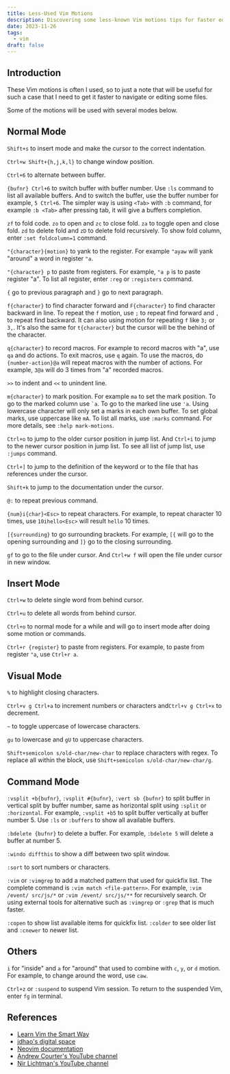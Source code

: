```yaml
---
title: Less-Used Vim Motions
description: Discovering some less-known Vim motions tips for faster editing.
date: 2023-11-26
tags:
  - vim
draft: false
---
```


## Introduction

These Vim motions is often I used, so to just a note that will be useful for
such a case that I need to get it faster to navigate or editing some files.

Some of the motions will be used with several modes below.

## Normal Mode

`Shift+s` to insert mode and make the cursor to the correct indentation.

`Ctrl+w Shift+{h,j,k,l}` to change window position.

`Ctrl+6` to alternate between buffer.

`{bufnr} Ctrl+6` to switch buffer with buffer number. Use `:ls` command to list
all available buffers. And to switch the buffer, use the buffer number for
example, `5 Ctrl+6`. The simpler way is using `<Tab>` with `:b` command, for
example `:b <Tab>` after pressing tab, it will give a buffers completion.

`zf` to fold code. `zo` to open and `zc` to close fold. `za` to toggle open and
close fold. `zd` to delete fold and `zD` to delete fold recursively. To show
fold column, enter `:set foldcolumn=1` command.

`"{character}{motion}` to yank to the register. For example `"ayaw` will yank
"around" a word in register `"a`.

`"{character} p` to paste from registers. For example, `"a p` is to paste
register "a". To list all register, enter `:reg` or `:registers` command.

`{` go to previous paragraph and `}` go to next paragraph.

`f{character}` to find character forward and `F{character}` to find character
backward in line. To repeat the `f` motion, use `;` to repeat find forward and
`,` to repeat find backward. It can also using motion for repeating `f` like
`3;` or `3,`. It's also the same for `t{character}` but the cursor will be the
behind of the character.

`q{character}` to record macros. For example to record macros with "a", use
`qa` and do actions. To exit macros, use `q` again. To use the macros, do
`{number-action}@a` will repeat macros with the number of actions. For
example, `3@a` will do 3 times from "a" recorded macros.

`>>` to indent and `<<` to unindent line.

`m{character}` to mark position. For example `ma` to set the mark position. To
go to the marked column use `` `a ``. To go to the marked line use `'a`.
Using lowercase character will only set a marks in each own buffer. To set
global marks, use uppercase like `mA`. To list all marks, use `:marks` command.
For more details, see `:help mark-motions`.

`Ctrl+o` to jump to the older cursor position in jump list. And `Ctrl+i` to jump
to the newer cursor position in jump list. To see all list of jump list, use
`:jumps` command.

`Ctrl+]` to jump to the definition of the keyword or to the file that has
references under the cursor.

`Shift+k` to jump to the documentation under the cursor.

`@:` to repeat previous command.

`{num}i{char}<Esc>` to repeat characters. For example, to repeat character 10
times, use `10ihello<Esc>` will result `hello` 10 times.

`[{surrounding}` to go surrounding brackets. For example, `[{` will go to the
opening surrounding and `]}` go to the closing surrounding.

`gf` to go to the file under cursor. And `Ctrl+w f` will open the file under
cursor in new window.

## Insert Mode

`Ctrl+w` to delete single word from behind cursor.

`Ctrl+u` to delete all words from behind cursor.

`Ctrl+o` to normal mode for a while and will go to insert mode after doing some
motion or commands.

`Ctrl+r {register}` to paste from registers. For example, to paste from
register `"a`, use `Ctrl+r a`.

## Visual Mode

`%` to highlight closing characters.

`Ctrl+v g Ctrl+a` to increment numbers or characters and`Ctrl+v g Ctrl+x` to
decrement.

`~` to toggle uppercase of lowercase characters.

`gu` to lowercase and `gU` to uppercase characters.

`Shift+semicolon s/old-char/new-char` to replace characters with regex. To
replace all within the block, use `Shift+semicolon s/old-char/new-char/g`.

## Command Mode

`:vsplit +b{bufnr}`, `:vsplit #{bufnr}`, `:vert sb {bufnr}` to split buffer in
vertical split by buffer number, same as horizontal split using `:split` or
`:horizontal`. For example, `:vsplit +b5` to split buffer vertically at buffer
number 5. Use `:ls` or `:buffers` to show all available buffers.

`:bdelete {bufnr}` to delete a buffer. For example, `:bdelete 5` will delete a
buffer at number 5.

`:windo diffthis` to show a diff between two split window.

`:sort` to sort numbers or characters.

`:vim` or `:vimgrep` to add a matched pattern that used for quickfix list.
The complete command is  `:vim match <file-pattern>`. For example,
`:vim /event/ src/js/*` or `:vim /event/ src/js/**` for recursively search. Or
using external tools for alternative such as `:vimgrep` or `:grep` that is
much faster.

`:copen` to show list available items for quickfix list. `:colder` to see
older list and `:cnewer` to newer list.

## Others

`i` for "inside" and `a` for "around" that used to combine with
`c`, `y`, or `d` motion. For example, to change around the word, use `caw`.

`Ctrl+z` or `:suspend` to suspend Vim session. To return to the suspended Vim,
enter `fg` in terminal.

## References

- [Learn Vim the Smart Way](https://learnvim.irian.to/)
- [jdhao's digital space](https://jdhao.github.io/)
- [Neovim documentation](https://neovim.io/doc/)
- [Andrew Courter's YouTube channel](https://www.youtube.com/@ascourter)
- [Nir Lichtman's YouTube channel](https://www.youtube.com/@nirlichtman)
